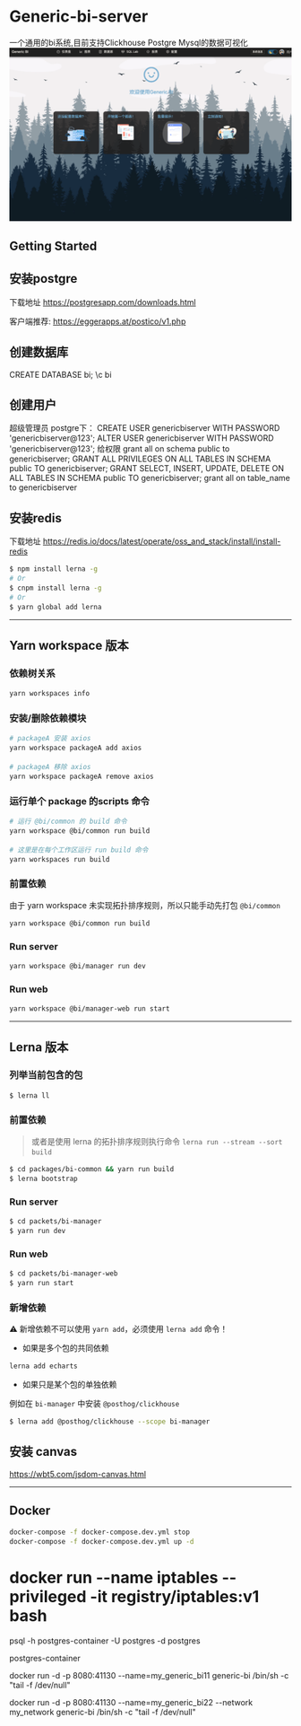 # Generic-bi-server
一个通用的bi系统,目前支持Clickhouse Postgre Mysql的数据可视化
![alt text](image.png)
## Getting Started

## 安装postgre
下载地址 https://postgresapp.com/downloads.html

客户端推荐: https://eggerapps.at/postico/v1.php

## 创建数据库
CREATE DATABASE bi;
\c bi
## 创建用户
超级管理员 postgre下：
CREATE USER genericbiserver WITH PASSWORD 'genericbiserver@123';
ALTER USER genericbiserver WITH PASSWORD 'genericbiserver@123';
给权限
grant all on schema public to genericbiserver;
 GRANT ALL PRIVILEGES ON ALL TABLES IN SCHEMA public TO genericbiserver;
  GRANT SELECT, INSERT, UPDATE, DELETE ON ALL TABLES IN SCHEMA public TO genericbiserver;
grant all on table_name to genericbiserver

## 安装redis
下载地址  https://redis.io/docs/latest/operate/oss_and_stack/install/install-redis

```bash
$ npm install lerna -g
# Or
$ cnpm install lerna -g
# Or
$ yarn global add lerna
```

---

## Yarn workspace 版本

### 依赖树关系

```bash
yarn workspaces info 
```

### 安装/删除依赖模块

```bash
# packageA 安装 axios
yarn workspace packageA add axios

# packageA 移除 axios
yarn workspace packageA remove axios
```

### 运行单个 package 的scripts 命令

```bash
# 运行 @bi/common 的 build 命令
yarn workspace @bi/common run build

# 这里是在每个工作区运行 run build 命令
yarn workspaces run build
```

### 前置依赖

由于 yarn workspace 未实现拓扑排序规则，所以只能手动先打包 `@bi/common`

```bash
yarn workspace @bi/common run build 
```

### Run server

```bash
yarn workspace @bi/manager run dev  
```

### Run web

```bash
yarn workspace @bi/manager-web run start  
```

---

## Lerna 版本

### 列举当前包含的包

```bash
$ lerna ll
```

### 前置依赖

> 或者是使用 lerna 的拓扑排序规则执行命令
> `lerna run --stream --sort build`

```bash
$ cd packages/bi-common && yarn run build
$ lerna bootstrap
```

### Run server

```bash
$ cd packets/bi-manager
$ yarn run dev
```

### Run web

```bash
$ cd packets/bi-manager-web
$ yarn run start
```

### 新增依赖

⚠️ 新增依赖不可以使用 `yarn add`，必须使用 `lerna add` 命令！

- 如果是多个包的共同依赖

```bash
lerna add echarts
```

- 如果只是某个包的单独依赖

例如在 `bi-manager` 中安装 `@posthog/clickhouse`

```bash
$ lerna add @posthog/clickhouse --scope bi-manager
```


## 安装 canvas
https://wbt5.com/jsdom-canvas.html


---

## Docker

```bash
docker-compose -f docker-compose.dev.yml stop
docker-compose -f docker-compose.dev.yml up -d
```



# docker run --name iptables --privileged -it registry/iptables:v1 bash

psql -h postgres-container -U postgres -d postgres

postgres-container

docker run -d -p 8080:41130 --name=my_generic_bi11 generic-bi /bin/sh -c "tail -f /dev/null"  

docker run -d -p 8080:41130 --name=my_generic_bi22 --network my_network generic-bi /bin/sh -c "tail -f /dev/null"